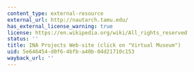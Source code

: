 ```yaml
---
content_type: external-resource
external_url: http://nautarch.tamu.edu/
has_external_license_warning: true
license: https://en.wikipedia.org/wiki/All_rights_reserved
status: ''
title: INA Projects Web-site (click on "Virtual Museum")
uid: 5e646454-d0f6-4bfb-a40b-04d21710c153
wayback_url: ''
---
```

